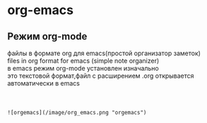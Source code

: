 # org-emacs
## Режим org-mode
файлы в формате org для emacs(простой организатор заметок)<br />
files in org format for emacs (simple note organizer)<br />
в emacs режим org-mode установлен изначально<br />
это текстовой формат,файл с расширением .org открывается автоматически в emacs<br />
 
<br />
<br />
<code>![orgemacs](/image/org_emacs.png "orgemacs")</code>

